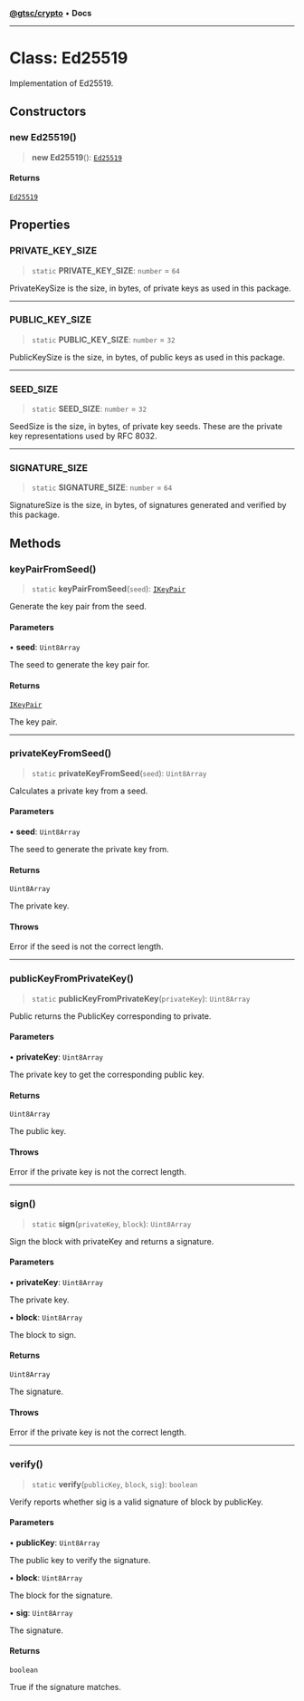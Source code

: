 [**@gtsc/crypto**](../README.md) • **Docs**

***

# Class: Ed25519

Implementation of Ed25519.

## Constructors

### new Ed25519()

> **new Ed25519**(): [`Ed25519`](Ed25519.md)

#### Returns

[`Ed25519`](Ed25519.md)

## Properties

### PRIVATE\_KEY\_SIZE

> `static` **PRIVATE\_KEY\_SIZE**: `number` = `64`

PrivateKeySize is the size, in bytes, of private keys as used in this package.

***

### PUBLIC\_KEY\_SIZE

> `static` **PUBLIC\_KEY\_SIZE**: `number` = `32`

PublicKeySize is the size, in bytes, of public keys as used in this package.

***

### SEED\_SIZE

> `static` **SEED\_SIZE**: `number` = `32`

SeedSize is the size, in bytes, of private key seeds. These are the private key representations used by RFC 8032.

***

### SIGNATURE\_SIZE

> `static` **SIGNATURE\_SIZE**: `number` = `64`

SignatureSize is the size, in bytes, of signatures generated and verified by this package.

## Methods

### keyPairFromSeed()

> `static` **keyPairFromSeed**(`seed`): [`IKeyPair`](../interfaces/IKeyPair.md)

Generate the key pair from the seed.

#### Parameters

• **seed**: `Uint8Array`

The seed to generate the key pair for.

#### Returns

[`IKeyPair`](../interfaces/IKeyPair.md)

The key pair.

***

### privateKeyFromSeed()

> `static` **privateKeyFromSeed**(`seed`): `Uint8Array`

Calculates a private key from a seed.

#### Parameters

• **seed**: `Uint8Array`

The seed to generate the private key from.

#### Returns

`Uint8Array`

The private key.

#### Throws

Error if the seed is not the correct length.

***

### publicKeyFromPrivateKey()

> `static` **publicKeyFromPrivateKey**(`privateKey`): `Uint8Array`

Public returns the PublicKey corresponding to private.

#### Parameters

• **privateKey**: `Uint8Array`

The private key to get the corresponding public key.

#### Returns

`Uint8Array`

The public key.

#### Throws

Error if the private key is not the correct length.

***

### sign()

> `static` **sign**(`privateKey`, `block`): `Uint8Array`

Sign the block with privateKey and returns a signature.

#### Parameters

• **privateKey**: `Uint8Array`

The private key.

• **block**: `Uint8Array`

The block to sign.

#### Returns

`Uint8Array`

The signature.

#### Throws

Error if the private key is not the correct length.

***

### verify()

> `static` **verify**(`publicKey`, `block`, `sig`): `boolean`

Verify reports whether sig is a valid signature of block by publicKey.

#### Parameters

• **publicKey**: `Uint8Array`

The public key to verify the signature.

• **block**: `Uint8Array`

The block for the signature.

• **sig**: `Uint8Array`

The signature.

#### Returns

`boolean`

True if the signature matches.

